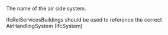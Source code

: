 The name of the air side system.

IfcRelServicesBuildings should be used to reference the correct AirHandlingSystem (IfcSystem)
